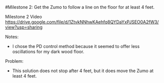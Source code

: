 #Milestone 2: Get the Zumo to follow a line on the floor for at least 4 feet.

Milestone 2 Video https://drive.google.com/file/d/1ZtvkNNhwKAehfq8QYDaYxPJSEO0A2fW3/view?usp=sharing

Notes:
- I chose the PD control method because it seemed to offer less oscillations for my dark wood floor.

Problem: 
- This solution does not stop after 4 feet, but it does move the Zumo at least 4 feet.
